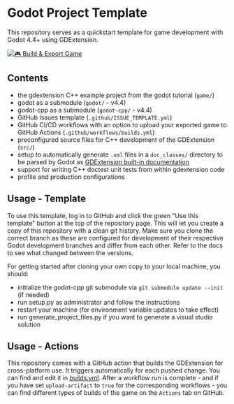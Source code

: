 # Godot Project Template
This repository serves as a quickstart template for game development with Godot 4.4+ using GDExtension.

[![🎮 Build & Export Game](https://github.com/comfyjase/godot-project-template/actions/workflows/builds.yml/badge.svg)](https://github.com/comfyjase/godot-project-template/actions/workflows/builds.yml)

## Contents
* the gdextension C++ example project from the godot tutorial (`game/`)
* godot as a submodule (`godot/` - v4.4)
* godot-cpp as a submodule (`godot-cpp/` - v4.4)
* GitHub Issues template (`.github/ISSUE_TEMPLATE.yml`)
* GitHub CI/CD workflows with an option to upload your exported game to GitHub Actions (`.github/workflows/builds.yml`)
* preconfigured source files for C++ development of the GDExtension (`src/`)
* setup to automatically generate `.xml` files in a `doc_classes/` directory to be parsed by Godot as [GDExtension built-in documentation](https://docs.godotengine.org/en/stable/tutorials/scripting/gdextension/gdextension_docs_system.html)
* support for writing C++ doctest unit tests from within gdextension code
* profile and production configurations

## Usage - Template

To use this template, log in to GitHub and click the green "Use this template" button at the top of the repository page.
This will let you create a copy of this repository with a clean git history. Make sure you clone the correct branch as these are configured for development of their respective Godot development branches and differ from each other. Refer to the docs to see what changed between the versions.

For getting started after cloning your own copy to your local machine, you should: 
* initialize the godot-cpp git submodule via `git submodule update --init` (if needed)
* run setup.py as administrator and follow the instructions
* restart your machine (for environment variable updates to take effect)
* run generate_project_files.py if you want to generate a visual studio solution

## Usage - Actions

This repository comes with a GitHub action that builds the GDExtension for cross-platform use. It triggers automatically for each pushed change. You can find and edit it in [builds.yml](.github/workflows/builds.yml).
After a workflow run is complete - and if you have set `upload-artifact` to `true` for the corresponding workflows - you can find different types of builds of the game on the `Actions` tab on GitHub.
